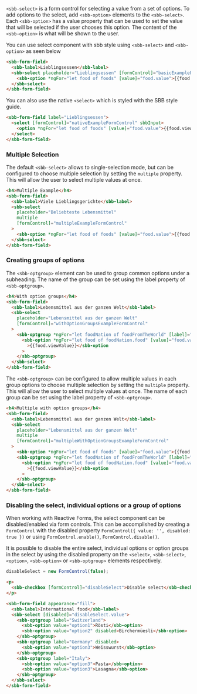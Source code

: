 `<sbb-select>` is a form control for selecting a value from a set of options.
To add options to the select, add `<sbb-option>` elements to the `<sbb-select>`.
Each `<sbb-option>` has a value property that can be used to set the value that will be selected
if the user chooses this option. The content of the `<sbb-option>` is what will be shown to the
user.

You can use select component with sbb style using `<sbb-select>` and `<sbb-option>` as seen below

```html
<sbb-form-field>
  <sbb-label>Lieblingsessen</sbb-label>
  <sbb-select placeholder="Lieblingsessen" [formControl]="basicExampleFormControl">
    <sbb-option *ngFor="let food of foods" [value]="food.value">{{food.viewValue}}</sbb-option>
  </sbb-select>
</sbb-form-field>
```

You can also use the native `<select>` which is styled with the SBB style guide.

```html
<sbb-form-field label="Lieblingsessen">
  <select [formControl]="nativeExampleFormControl" sbbInput>
    <option *ngFor="let food of foods" [value]="food.value">{{food.viewValue}}</option>
  </select>
</sbb-form-field>
```

### Multiple Selection

The default `<sbb-select>` allows to single-selection mode, but can be configured to choose
multiple selection by setting the `multiple` property. This will allow the user to select
multiple values at once.

```html
<h4>Multiple Example</h4>
<sbb-form-field>
  <sbb-label>Viele Lieblingsgerichte</sbb-label>
  <sbb-select
    placeholder="Beliebteste Lebensmittel"
    multiple
    [formControl]="multipleExampleFormControl"
  >
    <sbb-option *ngFor="let food of foods" [value]="food.value">{{food.viewValue}}</sbb-option>
  </sbb-select>
</sbb-form-field>
```

### Creating groups of options

The `<sbb-optgroup>` element can be used to group common options under a subheading.
The name of the group can be set using the label property of `<sbb-optgroup>`.

```html
<h4>With option groups</h4>
<sbb-form-field>
  <sbb-label>Lebensmittel aus der ganzen Welt</sbb-label>
  <sbb-select
    placeholder="Lebensmittel aus der ganzen Welt"
    [formControl]="withOptionGroupsExampleFormControl"
  >
    <sbb-optgroup *ngFor="let foodNation of foodFromTheWorld" [label]="foodNation.nation">
      <sbb-option *ngFor="let food of foodNation.food" [value]="food.value"
        >{{food.viewValue}}</sbb-option
      >
    </sbb-optgroup>
  </sbb-select>
</sbb-form-field>
```

The `<sbb-optgroup>` can be configured to allow multiple values in each group options to
choose multiple selection by setting the `multiple` property. This will allow the user to
select multiple values at once. The name of each group can be set using the label property
of `<sbb-optgroup>`.

```html
<h4>Multiple with option groups</h4>
<sbb-form-field>
  <sbb-label>Lebensmittel aus der ganzen Welt</sbb-label>
  <sbb-select
    placeholder="Lebensmittel aus der ganzen Welt"
    multiple
    [formControl]="multipleWithOptionGroupsExampleFormControl"
  >
    <sbb-option *ngFor="let food of foods" [value]="food.value">{{food.viewValue}}</sbb-option>
    <sbb-optgroup *ngFor="let foodNation of foodFromTheWorld" [label]="foodNation.nation">
      <sbb-option *ngFor="let food of foodNation.food" [value]="food.value"
        >{{food.viewValue}}</sbb-option
      >
    </sbb-optgroup>
  </sbb-select>
</sbb-form-field>
```

### Disabling the select, individual options or a group of options

When working with Reactive Forms, the select component can be disabled/enabled via form controls.
This can be accomplished by creating a `FormControl` with the disabled property
`FormControl({ value: '', disabled: true })` or using `FormControl.enable()`,
`FormControl.disable()`.

It is possible to disable the entire select, individual options or option groups in the select by
using the disabled property on the `<select>`, `<sbb-select>`, `<option>`, `<sbb-option>`
or `<sbb-optgroup>` elements respectively.

```ts
disableSelect = new FormControl(false);
```

```html
<p>
  <sbb-checkbox [formControl]="disableSelect">Disable select</sbb-checkbox>
</p>

<sbb-form-field appearance="fill">
  <sbb-label>International food</sbb-label>
  <sbb-select [disabled]="disableSelect.value">
    <sbb-optgroup label="Switzerland">
      <sbb-option value="option1">Rösti</sbb-option>
      <sbb-option value="option2" disabled>Birchermüesli</sbb-option>
    </sbb-optgroup>
    <sbb-optgroup label="Germany" disabled>
      <sbb-option value="option3">Weisswurst</sbb-option>
    </sbb-optgroup>
    <sbb-optgroup label="Italy">
      <sbb-option value="option3">Pasta</sbb-option>
      <sbb-option value="option3">Lasagna</sbb-option>
    </sbb-optgroup>
  </sbb-select>
</sbb-form-field>
```
